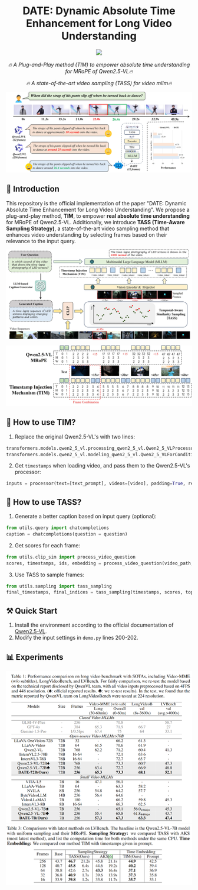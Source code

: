 <h1 align='center'>DATE: Dynamic Absolute Time Enhancement for Long Video Understanding</h1>

<div align='center'>
    <a href=''><img src='https://img.shields.io/badge/Paper-Arxiv-red'></a>
</div> 

<p align="center"><i>🔥 A Plug-and-Play method (TIM) to empower absolute time understanding for MRoPE of Qwen2.5-VL🔥</i></p>

<p align="center"><i>🔥 A state-of-the-art video sampling (TASS) for video mllm🔥</i></p>

![Image](asserts/demo.jpg)

## 📖 Introduction
This repository is the official implementation of the paper "DATE: Dynamic Absolute Time Enhancement for Long Video Understanding". We propose a plug-and-play method, **TIM**, to empower **real absolute time understanding** for MRoPE of Qwen2.5-VL. Additionally, we introduce **TASS (Time-Aware Sampling Strategy)**, a state-of-the-art video sampling method that enhances video understanding by selecting frames based on their relevance to the input query.

![Image](asserts/main.jpg)

![Image](asserts/tim.jpg)

<!-- ## 📢 News -->
<!-- * [2025.07.10] 🔥🔥🔥 Paper is available on [Arxiv]()! -->

## 🚀 How to use TIM?

1. Replace the original Qwen2.5-VL's with two lines:
```python
transformers.models.qwen2_5_vl.processing_qwen2_5_vl.Qwen2_5_VLProcessor.__call__ = date_processing_qwen2_5_vl__call__
transformers.models.qwen2_5_vl.modeling_qwen2_5_vl.Qwen2_5_VLForConditionalGeneration.get_rope_index = date_get_rope_index
```

2. Get `timestamps` when loading video, and pass them to the Qwen2.5-VL's processor:
```python
inputs = processor(text=[text_prompt], videos=[video], padding=True, return_tensors="pt", timestamps=timestamps)
```


## 🚀 How to use TASS?

1. Generate a better caption based on input query (optional):
```python
from utils.query import chatcompletions
caption = chatcompletions(question = question)
```

2. Get scores for each frame:
```python
from utils.clip_sim import process_video_question
scores, timestamps, ids, embedding = process_video_question(video_path, caption, fps=2)
```

3. Use TASS to sample frames:
```python
from utils.sampling import tass_sampling
final_timestamps, final_indices = tass_sampling(timestamps, scores, topk=None, max_frames=256)
```

## ⚒️ Quick Start
1. Install the environment according to the official documentation of  [Qwen2.5-VL](https://github.com/QwenLM/Qwen2.5-VL).
2. Modify the input settings in `demo.py` lines 200-202.

## 📊 Experiments
![Image](asserts/results.jpg)
![Image](asserts/compare.png)